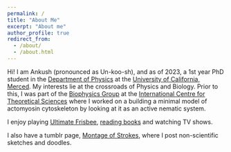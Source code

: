 ```yaml
---
permalink: /
title: "About Me"
excerpt: "About me"
author_profile: true
redirect_from: 
  - /about/
  - /about.html
---
```

Hi! I am Ankush (pronounced as Un-koo-sh), and as of 2023, a 1st year PhD student in the [Department of Physics](https://physics.ucmerced.edu/) at the [University of California, Merced](https://www.ucmerced.edu/). My interests lie at the crossroads of Physics and Biology. Prior to this, I was part of the [Biophysics Group](https://biophysics.icts.res.in/) at the [International Centre for Theoretical Sciences](https://www.icts.res.in/) where I worked on a building a minimal model of actomyosin cytoskeleton by looking at it as an active nematic system.  

I enjoy playing [Ultimate Frisbee](https://vimeo.com/abracadabras/ultimate), [reading books](https://www.goodreads.com/user/show/64670551-ankush-gk) and watching TV shows.

I also have a tumblr page, [Montage of Strokes](https://montageofstrokes.tumblr.com/), where I post non-scientific sketches and doodles.
